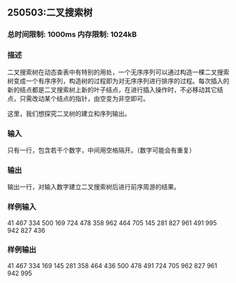 ## 250503:二叉搜索树
### 总时间限制: 1000ms 内存限制: 1024kB
### 描述
   二叉搜索树在动态查表中有特别的用处，一个无序序列可以通过构造一棵二叉搜索树变成一个有序序列，构造树的过程即为对无序序列进行排序的过程。每次插入的新的结点都是二叉搜索树上新的叶子结点，在进行插入操作时，不必移动其它结点，只需改动某个结点的指针，由空变为非空即可。

   这里，我们想探究二叉树的建立和序列输出。

### 输入

只有一行，包含若干个数字，中间用空格隔开。（数字可能会有重复）

### 输出

输出一行，对输入数字建立二叉搜索树后进行前序周游的结果。

### 样例输入

41 467 334 500 169 724 478 358 962 464 705 145 281 827 961 491 995 942 827 436 

### 样例输出

41 467 334 169 145 281 358 464 436 500 478 491 724 705 962 827 961 942 995 
